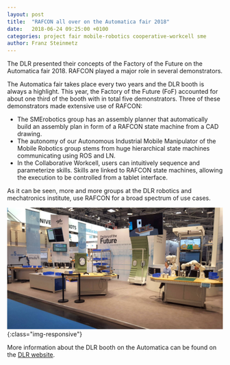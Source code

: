 ```yaml
---
layout: post
title:  "RAFCON all over on the Automatica fair 2018"
date:   2018-06-24 09:25:00 +0100
categories: project fair mobile-robotics cooperative-workcell sme
author: Franz Steinmetz
---
```


The DLR presented their concepts of the Factory of the Future on the Automatica fair 2018. RAFCON played a major role in several demonstrators. 

The Automatica fair takes place every two years and the DLR booth is always a highlight. This year, the Factory of the Future (FoF) accounted for about one third of the booth with in total five demonstrators. Three of these demonstrators made extensive use of RAFCON:

* The SMErobotics group has an assembly planner that automatically build an assembly plan in form of a RAFCON state machine from a CAD drawing.
* The autonomy of our Autonomous Industrial Mobile Manipulator of the Mobile Robotics group stems from huge hierarchical state machines communicating using ROS and LN. 
* In the Collaborative Workcell, users can intuitively sequence and parameterize skills. Skills are linked to RAFCON state machines, allowing the execution to be controlled from a tablet interface.  

As it can be seen, more and more groups at the DLR robotics and mechatronics institute, use RAFCON for a broad spectrum of use cases.

![The Factory of the Future at the DLR booth of the Automatica fair 2018](images/news/Automatica2018FoF.jpg){:class="img-responsive"}

More information about the DLR booth on the Automatica can be found on the [DLR website][dlr-report].

[dlr-report]: https://www.dlr.de/dlr/desktopdefault.aspx/tabid-10204/296_read-28474/

